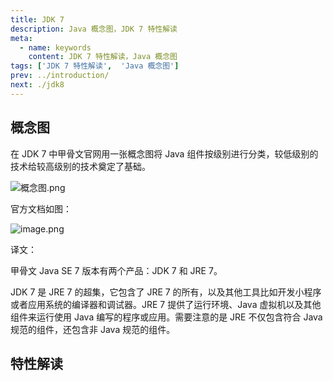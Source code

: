 ```yaml
---
title: JDK 7
description: Java 概念图，JDK 7 特性解读
meta:
  - name: keywords
    content: JDK 7 特性解读，Java 概念图
tags: ['JDK 7 特性解读',  'Java 概念图']
prev: ../introduction/
next: ./jdk8
---
```


## 概念图

在 JDK 7 中甲骨文官网用一张概念图将 Java 组件按级别进行分类，较低级别的技术给较高级别的技术奠定了基础。

![概念图.png](https://pycrab.github.io/KeepJava/assets/media/jdk-version-7-image1.png)

官方文档如图：

![image.png](https://pycrab.github.io/KeepJava/assets/media/jdk-version-7-image2.png)

译文：

甲骨文 Java SE 7 版本有两个产品：JDK 7 和 JRE 7。

JDK 7 是 JRE 7 的超集，它包含了 JRE 7 的所有，以及其他工具比如开发小程序或者应用系统的编译器和调试器。JRE 7 提供了运行环境、Java 虚拟机以及其他组件来运行使用 Java 编写的程序或应用。需要注意的是 JRE 不仅包含符合 Java 规范的组件，还包含非 Java 规范的组件。

## 特性解读
